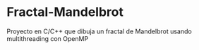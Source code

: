 # Fractal-Mandelbrot
Proyecto en C/C++ que dibuja un fractal de Mandelbrot usando multithreading con OpenMP
